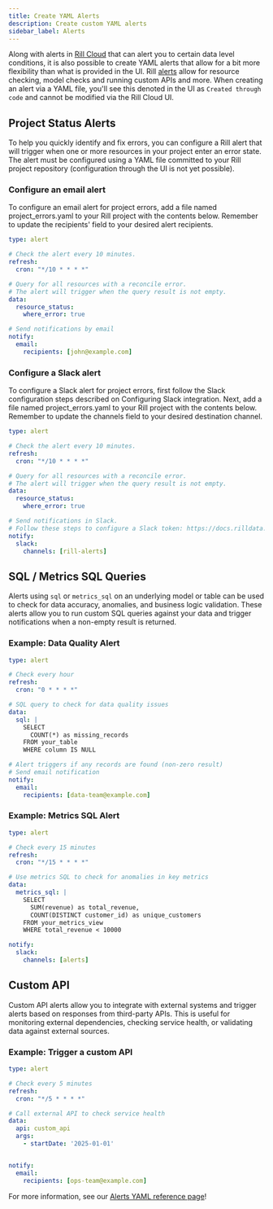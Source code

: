 ```yaml
---
title: Create YAML Alerts
description: Create custom YAML alerts 
sidebar_label: Alerts
---
```


Along with alerts in [Rill Cloud](/explore/alerts) that can alert you to certain data level conditions, it is also possible to create YAML alerts that allow for a bit more flexibility than what is provided in the UI. Rill [alerts](/reference/project-files/alerts) allow for resource checking, model checks and running custom APIs and more. When creating an alert via a YAML file, you'll see this denoted in the UI as `Created through code` and cannot be modified via the Rill Cloud UI.


## Project Status Alerts

To help you quickly identify and fix errors, you can configure a Rill alert that will trigger when one or more resources in your project enter an error state. The alert must be configured using a YAML file committed to your Rill project repository (configuration through the UI is not yet possible).

### Configure an email alert
To configure an email alert for project errors, add a file named project_errors.yaml to your Rill project with the contents below. Remember to update the recipients' field to your desired alert recipients.

```yaml
type: alert

# Check the alert every 10 minutes.
refresh:
  cron: "*/10 * * * *"

# Query for all resources with a reconcile error.
# The alert will trigger when the query result is not empty.
data:
  resource_status:
    where_error: true

# Send notifications by email
notify:
  email:
    recipients: [john@example.com]
```

### Configure a Slack alert
To configure a Slack alert for project errors, first follow the Slack configuration steps described on Configuring Slack integration. Next, add a file named project_errors.yaml to your Rill project with the contents below. Remember to update the channels field to your desired destination channel.
```yaml
type: alert

# Check the alert every 10 minutes.
refresh:
  cron: "*/10 * * * *"

# Query for all resources with a reconcile error.
# The alert will trigger when the query result is not empty.
data:
  resource_status:
    where_error: true

# Send notifications in Slack.
# Follow these steps to configure a Slack token: https://docs.rilldata.com/explore/alerts/slack.
notify:
  slack:
    channels: [rill-alerts]
```
## SQL / Metrics SQL Queries

Alerts using `sql` or `metrics_sql` on an underlying model or table can be used to check for data accuracy, anomalies, and business logic validation. These alerts allow you to run custom SQL queries against your data and trigger notifications when a non-empty result is returned.

### Example: Data Quality Alert

```yaml
type: alert

# Check every hour
refresh:
  cron: "0 * * * *"

# SQL query to check for data quality issues
data:
  sql: |
    SELECT 
      COUNT(*) as missing_records
    FROM your_table 
    WHERE column IS NULL

# Alert triggers if any records are found (non-zero result)
# Send email notification
notify:
  email:
    recipients: [data-team@example.com]

```

### Example: Metrics SQL Alert

```yaml
type: alert

# Check every 15 minutes
refresh:
  cron: "*/15 * * * *"

# Use metrics SQL to check for anomalies in key metrics
data:
  metrics_sql: |
    SELECT 
      SUM(revenue) as total_revenue,
      COUNT(DISTINCT customer_id) as unique_customers
    FROM your_metrics_view
    WHERE total_revenue < 10000

notify:
  slack:
    channels: [alerts]
```

## Custom API

Custom API alerts allow you to integrate with external systems and trigger alerts based on responses from third-party APIs. This is useful for monitoring external dependencies, checking service health, or validating data against external sources.

### Example: Trigger a custom API

```yaml
type: alert

# Check every 5 minutes
refresh:
  cron: "*/5 * * * *"

# Call external API to check service health
data:
  api: custom_api
  args:
    - startDate: '2025-01-01'


notify:
  email:
    recipients: [ops-team@example.com]
```

For more information, see our [Alerts YAML reference page](/reference/project-files/alerts)!